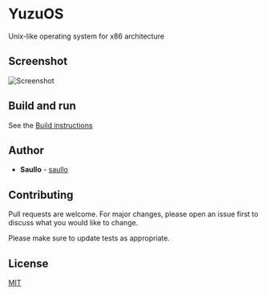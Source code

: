 # YuzuOS

Unix-like operating system for x86 architecture

## Screenshot

![Screenshot](https://github.com/yuzuos/yuzuos/blob/main/meta/print-0.png)

## Build and run

See the [Build instructions](https://github.com/yuzuos/yuzuos/blob/main/docs/build.md)

## Author

* **Saullo** - [saullo](https://github.com/saullo)

## Contributing
Pull requests are welcome. For major changes, please open an issue first to discuss what you would like to change.

Please make sure to update tests as appropriate.

## License
[MIT](https://choosealicense.com/licenses/mit/)
